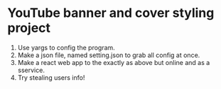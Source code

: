 # YouTube banner and cover styling project
1. Use yargs to config the program.
1. Make a json file, named setting.json to grab all config at once.
1. Make a react web app to the exactly as above but online and as a sservice. 
1. Try stealing users info!

